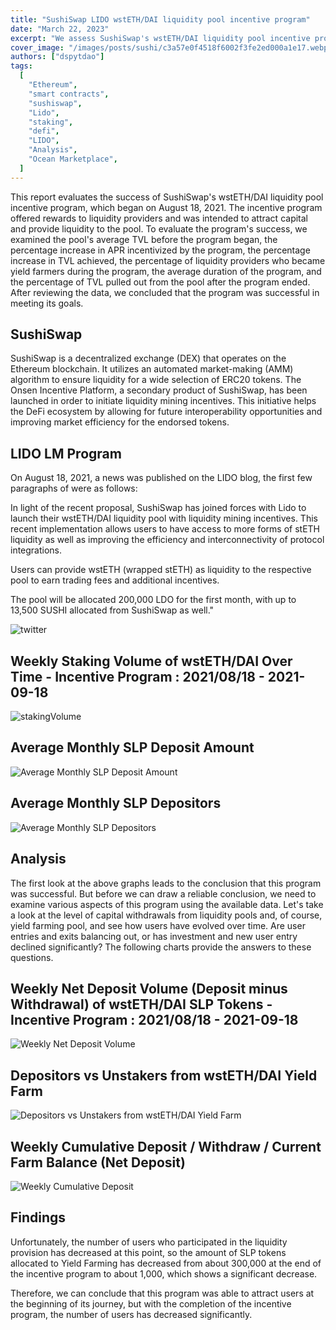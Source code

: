 ```yaml
---
title: "SushiSwap LIDO wstETH/DAI liquidity pool incentive program"
date: "March 22, 2023"
excerpt: "We assess SushiSwap's wstETH/DAI liquidity pool incentive program. The incentive program offered rewards to liquidity providers."
cover_image: "/images/posts/sushi/c3a57e0f4518f6002f3fe2ed000a1e17.webp"
authors: ["dspytdao"]
tags:
  [
    "Ethereum",
    "smart contracts",
    "sushiswap",
    "Lido",
    "staking",
    "defi",
    "LIDO",
    "Analysis",
    "Ocean Marketplace",
  ]
---
```


This report evaluates the success of SushiSwap's wstETH/DAI liquidity pool incentive program, which began on August 18, 2021. The incentive program offered rewards to liquidity providers and was intended to attract capital and provide liquidity to the pool. To evaluate the program's success, we examined the pool's average TVL before the program began, the percentage increase in APR incentivized by the program, the percentage increase in TVL achieved, the percentage of liquidity providers who became yield farmers during the program, the average duration of the program, and the percentage of TVL pulled out from the pool after the program ended. After reviewing the data, we concluded that the program was successful in meeting its goals.

## SushiSwap

SushiSwap is a decentralized exchange (DEX) that operates on the Ethereum blockchain. It utilizes an automated market-making (AMM) algorithm to ensure liquidity for a wide selection of ERC20 tokens. The Onsen Incentive Platform, a secondary product of SushiSwap, has been launched in order to initiate liquidity mining incentives. This initiative helps the DeFi ecosystem by allowing for future interoperability opportunities and improving market efficiency for the endorsed tokens.

## LIDO LM Program

On August 18, 2021, a news was published on the LIDO blog, the first few paragraphs of were as follows:

In light of the recent proposal, SushiSwap has joined forces with Lido to launch their wstETH/DAI liquidity pool with liquidity mining incentives. This recent implementation allows users to have access to more forms of stETH liquidity as well as improving the efficiency and interconnectivity of protocol integrations.

Users can provide wstETH (wrapped stETH) as liquidity to the respective pool to earn trading fees and additional incentives.

The pool will be allocated 200,000 LDO for the first month, with up to 13,500 SUSHI allocated from SushiSwap as well."

![twitter](/images/posts/sushi/twitter.webp)

## Weekly Staking Volume of wstETH/DAI Over Time - Incentive Program : 2021/08/18 - 2021-09-18

![stakingVolume](/images/posts/sushi/stakingVolume.webp)

## Average Monthly SLP Deposit Amount

![Average Monthly SLP Deposit Amount](/images/posts/sushi/avdep.webp)

## Average Monthly SLP Depositors

![Average Monthly SLP Depositors](/images/posts/sushi/avMdep.webp)

## Analysis

The first look at the above graphs leads to the conclusion that this program was successful. But before we can draw a reliable conclusion, we need to examine various aspects of this program using the available data. Let's take a look at the level of capital withdrawals from liquidity pools and, of course, yield farming pool, and see how users have evolved over time. Are user entries and exits balancing out, or has investment and new user entry declined significantly? The following charts provide the answers to these questions.

## Weekly Net Deposit Volume (Deposit minus Withdrawal) of wstETH/DAI SLP Tokens - Incentive Program : 2021/08/18 - 2021-09-18

![Weekly Net Deposit Volume](/images/posts/sushi/balance.webp)

## Depositors vs Unstakers from wstETH/DAI Yield Farm

![Depositors vs Unstakers from wstETH/DAI Yield Farm](/images/posts/sushi/depVsUnstakers.webp)

## Weekly Cumulative Deposit / Withdraw / Current Farm Balance (Net Deposit)

![Weekly Cumulative Deposit](/images/posts/sushi/netDeposits.webp)

## Findings

Unfortunately, the number of users who participated in the liquidity provision has decreased at this point, so the amount of SLP tokens allocated to Yield Farming has decreased from about 300,000 at the end of the incentive program to about 1,000, which shows a significant decrease.

Therefore, we can conclude that this program was able to attract users at the beginning of its journey, but with the completion of the incentive program, the number of users has decreased significantly.
